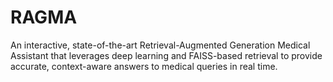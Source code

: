 # RAGMA
An interactive, state-of-the-art Retrieval-Augmented Generation Medical Assistant that leverages deep learning and FAISS-based retrieval to provide accurate, context-aware answers to medical queries in real time.
